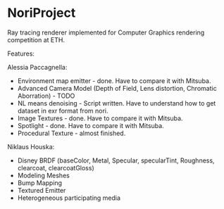 # NoriProject
Ray tracing renderer implemented for Computer Graphics rendering competition at ETH.


Features:

Alessia Paccagnella:
- Environment map emitter - done. Have to compare it with Mitsuba.
- Advanced Camera Model (Depth of Field, Lens distortion, Chromatic Aborration)  - TODO 
- NL means denoising - Script written. Have to understand how to get dataset in exr format from nori. 
- Image Textures - done. Have to compare it with Mitsuba. 
- Spotlight - done. Have to compare it with Mitsuba. 
- Procedural Texture - almost finished. 

Niklaus Houska:
- Disney BRDF (baseColor, Metal, Specular, specularTint, Roughness, clearcoat, clearcoatGloss) 
- Modeling Meshes
- Bump Mapping
- Textured Emitter
- Heterogeneous participating media
